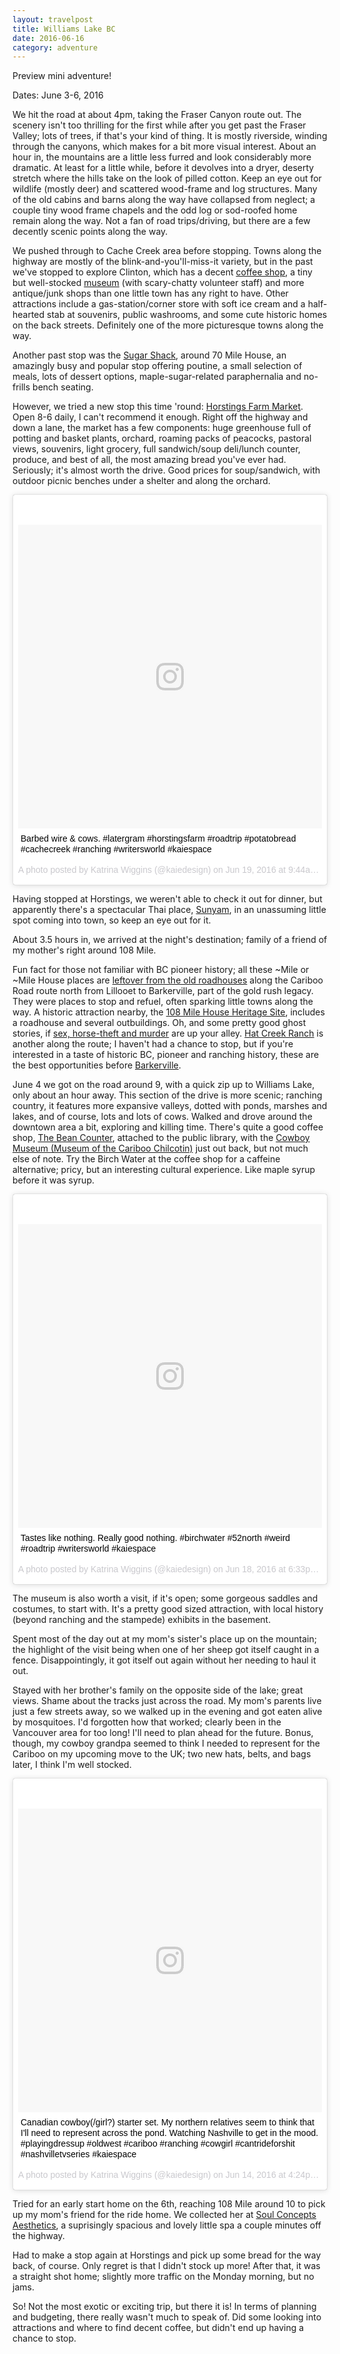 ```yaml
---
layout: travelpost
title: Williams Lake BC
date: 2016-06-16
category: adventure
---
```

Preview mini adventure!

Dates: June 3-6, 2016

We hit the road at about 4pm, taking the Fraser Canyon route out. The scenery isn't too thrilling for the first while after you get past the Fraser Valley; lots of trees, if that's your kind of thing. It is mostly riverside, winding through the canyons, which makes for a bit more visual interest. About an hour in, the mountains are a little less furred and look considerably more dramatic. At least for a little while, before it devolves into a dryer, deserty stretch where the hills take on the look of pilled cotton. Keep an eye out for wildlife (mostly deer) and scattered wood-frame and log structures. Many of the old cabins and barns along the way have collapsed from neglect; a couple tiny wood frame chapels and the odd log or sod-roofed home remain along the way. Not a fan of road trips/driving, but there are a few decently scenic points along the way. 

We pushed through to Cache Creek area before stopping. Towns along the highway are mostly of the blink-and-you'll-miss-it variety, but in the past we've stopped to explore Clinton, which has a decent <a href="https://www.facebook.com/pages/Clinton-Coffee-House/219401501420099" target="_blank">coffee shop</a>, a tiny but well-stocked <a href="clintonmuseum.ca/" target="_blank">museum</a> (with scary-chatty volunteer staff) and more antique/junk shops than one little town has any right to have. Other attractions include a gas-station/corner store with soft ice cream and a half-hearted stab at souvenirs, public washrooms, and some cute historic homes on the back streets. Definitely one of the more picturesque towns along the way.

Another past stop was the <a href="www.thesugarshack.sfobc.com/" target="_blank">Sugar Shack</a>, around 70 Mile House, an amazingly busy and popular stop offering poutine, a small selection of meals, lots of dessert options, maple-sugar-related paraphernalia and no-frills bench seating. 

However, we tried a new stop this time 'round: <a href="http://www.horstingsfarm.com/" target="_blank">Horstings Farm Market</a>. Open 8-6 daily, I can't recommend it enough. Right off the highway and down a lane, the market has a few components: huge greenhouse full of potting and basket plants, orchard, roaming packs of peacocks, pastoral views, souvenirs, light grocery, full sandwich/soup deli/lunch counter, produce, and best of all, the most amazing bread you've ever had. Seriously; it's almost worth the drive. Good prices for soup/sandwich, with outdoor picnic benches under a shelter and along the orchard.


<blockquote class="instagram-media" data-instgrm-captioned data-instgrm-version="7" style=" background:#FFF; border:0; border-radius:3px; box-shadow:0 0 1px 0 rgba(0,0,0,0.5),0 1px 10px 0 rgba(0,0,0,0.15); margin: 1px; max-width:658px; padding:0; width:99.375%; width:-webkit-calc(100% - 2px); width:calc(100% - 2px);"><div style="padding:8px;"> <div style=" background:#F8F8F8; line-height:0; margin-top:40px; padding:50.0% 0; text-align:center; width:100%;"> <div style=" background:url(data:image/png;base64,iVBORw0KGgoAAAANSUhEUgAAACwAAAAsCAMAAAApWqozAAAABGdBTUEAALGPC/xhBQAAAAFzUkdCAK7OHOkAAAAMUExURczMzPf399fX1+bm5mzY9AMAAADiSURBVDjLvZXbEsMgCES5/P8/t9FuRVCRmU73JWlzosgSIIZURCjo/ad+EQJJB4Hv8BFt+IDpQoCx1wjOSBFhh2XssxEIYn3ulI/6MNReE07UIWJEv8UEOWDS88LY97kqyTliJKKtuYBbruAyVh5wOHiXmpi5we58Ek028czwyuQdLKPG1Bkb4NnM+VeAnfHqn1k4+GPT6uGQcvu2h2OVuIf/gWUFyy8OWEpdyZSa3aVCqpVoVvzZZ2VTnn2wU8qzVjDDetO90GSy9mVLqtgYSy231MxrY6I2gGqjrTY0L8fxCxfCBbhWrsYYAAAAAElFTkSuQmCC); display:block; height:44px; margin:0 auto -44px; position:relative; top:-22px; width:44px;"></div></div> <p style=" margin:8px 0 0 0; padding:0 4px;"> <a href="https://www.instagram.com/p/BG192kGp2-b/" style=" color:#000; font-family:Arial,sans-serif; font-size:14px; font-style:normal; font-weight:normal; line-height:17px; text-decoration:none; word-wrap:break-word;" target="_blank">Barbed wire &amp; cows. #latergram #horstingsfarm #roadtrip #potatobread #cachecreek #ranching #writersworld #kaiespace</a></p> <p style=" color:#c9c8cd; font-family:Arial,sans-serif; font-size:14px; line-height:17px; margin-bottom:0; margin-top:8px; overflow:hidden; padding:8px 0 7px; text-align:center; text-overflow:ellipsis; white-space:nowrap;">A photo posted by Katrina Wiggins (@kaiedesign) on <time style=" font-family:Arial,sans-serif; font-size:14px; line-height:17px;" datetime="2016-06-19T16:44:50+00:00">Jun 19, 2016 at 9:44am PDT</time></p></div></blockquote>
<script async defer src="//platform.instagram.com/en_US/embeds.js"></script>


Having stopped at Horstings, we weren't able to check it out for dinner, but apparently there's a spectacular Thai place, <a href="https://www.tripadvisor.ca/Restaurant_Review-g1050313-d8059399-Reviews-Sunyam_Thai_Restaurant-70_Mile_House_Cariboo_British_Columbia.html" target="_blank">Sunyam</a>, in an unassuming little spot coming into town, so keep an eye out for it.

About 3.5 hours in, we arrived at the night's destination; family of a friend of my mother's right around 108 Mile. 

Fun fact for those not familiar with BC pioneer history; all these ~Mile or ~Mile House places are <a href="http://basementgeographer.com/mile-houses-of-the-cariboo-road/" target="_blank">leftover from the old roadhouses</a> along the Cariboo Road route north from Lillooet to Barkerville, part of the gold rush legacy. They were places to stop and refuel, often sparking little towns along the way. A historic attraction nearby, the <a href="https://historical.ca/" target="_blank">108 Mile House Heritage Site</a>, includes a roadhouse and several outbuildings. Oh, and some pretty good ghost stories, if <a href="http://www.wltribune.com/community/239279001.html" target="_blank">sex, horse-theft and murder</a> are up your alley. <a href="http://www.hatcreekranch.ca" target="_blank">Hat Creek Ranch</a> is another along the route; I haven't had a chance to stop, but if you're interested in a taste of historic BC, pioneer and ranching history, these are the best opportunities before <a href="http://www.barkerville.ca" target="_blank">Barkerville</a>.

June 4 we got on the road around 9, with a quick zip up to Williams Lake, only about an hour away. This section of the drive is more scenic; ranching country, it features more expansive valleys, dotted with ponds, marshes and lakes, and of course, lots and lots of cows. Walked and drove around the downtown area a bit, exploring and killing time. There's quite a good coffee shop, <a href="https://www.facebook.com/thebeancounterbistro/" target="_blank">The Bean Counter</a>,  attached to the public library, with the <a href="http://www.cowboy-museum.com/" target="_blank">Cowboy Museum (Museum of the Cariboo Chilcotin)</a> just out back, but not much else of note. Try the Birch Water at the coffee shop for a caffeine alternative; pricy, but an interesting cultural experience. Like maple syrup before it was syrup.


<blockquote class="instagram-media text-center" data-instgrm-captioned data-instgrm-version="7" style=" background:#FFF; border:0; border-radius:3px; box-shadow:0 0 1px 0 rgba(0,0,0,0.5),0 1px 10px 0 rgba(0,0,0,0.15); margin: 1px; max-width:658px; padding:0; width:99.375%; width:-webkit-calc(100% - 2px); width:calc(100% - 2px);"><div style="padding:8px;"> <div style=" background:#F8F8F8; line-height:0; margin-top:40px; padding:50.0% 0; text-align:center; width:100%;"> <div style=" background:url(data:image/png;base64,iVBORw0KGgoAAAANSUhEUgAAACwAAAAsCAMAAAApWqozAAAABGdBTUEAALGPC/xhBQAAAAFzUkdCAK7OHOkAAAAMUExURczMzPf399fX1+bm5mzY9AMAAADiSURBVDjLvZXbEsMgCES5/P8/t9FuRVCRmU73JWlzosgSIIZURCjo/ad+EQJJB4Hv8BFt+IDpQoCx1wjOSBFhh2XssxEIYn3ulI/6MNReE07UIWJEv8UEOWDS88LY97kqyTliJKKtuYBbruAyVh5wOHiXmpi5we58Ek028czwyuQdLKPG1Bkb4NnM+VeAnfHqn1k4+GPT6uGQcvu2h2OVuIf/gWUFyy8OWEpdyZSa3aVCqpVoVvzZZ2VTnn2wU8qzVjDDetO90GSy9mVLqtgYSy231MxrY6I2gGqjrTY0L8fxCxfCBbhWrsYYAAAAAElFTkSuQmCC); display:block; height:44px; margin:0 auto -44px; position:relative; top:-22px; width:44px;"></div></div> <p style=" margin:8px 0 0 0; padding:0 4px;"> <a href="https://www.instagram.com/p/BG0VmcOJ2_P/" style=" color:#000; font-family:Arial,sans-serif; font-size:14px; font-style:normal; font-weight:normal; line-height:17px; text-decoration:none; word-wrap:break-word;" target="_blank">Tastes like nothing. Really good nothing. #birchwater #52north #weird #roadtrip #writersworld #kaiespace</a></p> <p style=" color:#c9c8cd; font-family:Arial,sans-serif; font-size:14px; line-height:17px; margin-bottom:0; margin-top:8px; overflow:hidden; padding:8px 0 7px; text-align:center; text-overflow:ellipsis; white-space:nowrap;">A photo posted by Katrina Wiggins (@kaiedesign) on <time style=" font-family:Arial,sans-serif; font-size:14px; line-height:17px;" datetime="2016-06-19T01:33:52+00:00">Jun 18, 2016 at 6:33pm PDT</time></p></div></blockquote>
<script async defer src="//platform.instagram.com/en_US/embeds.js"></script>


The museum is also worth a visit, if it's open; some gorgeous saddles and costumes, to start with. It's a pretty good sized attraction, with local history (beyond ranching and the stampede) exhibits in the basement.

Spent most of the day out at my mom's sister's place up on the mountain; the highlight of the visit being when one of her sheep got itself caught in a fence. Disappointingly, it got itself out again without her needing to haul it out.

Stayed with her brother's family on the opposite side of the lake; great views. Shame about the tracks just across the road. My mom's parents live just a few streets away, so we walked up in the evening and got eaten alive by mosquitoes. I'd forgotten how that worked; clearly been in the Vancouver area for too long! I'll need to plan ahead for the future. Bonus, though, my cowboy grandpa seemed to think I needed to represent for the Cariboo on my upcoming move to the UK; two new hats, belts, and bags later, I think I'm well stocked.


<blockquote class="instagram-media text-center" data-instgrm-captioned data-instgrm-version="7" style=" background:#FFF; border:0; border-radius:3px; box-shadow:0 0 1px 0 rgba(0,0,0,0.5),0 1px 10px 0 rgba(0,0,0,0.15); margin: 1px; max-width:658px; padding:0; width:99.375%; width:-webkit-calc(100% - 2px); width:calc(100% - 2px);"><div style="padding:8px;"> <div style=" background:#F8F8F8; line-height:0; margin-top:40px; padding:50.0% 0; text-align:center; width:100%;"> <div style=" background:url(data:image/png;base64,iVBORw0KGgoAAAANSUhEUgAAACwAAAAsCAMAAAApWqozAAAABGdBTUEAALGPC/xhBQAAAAFzUkdCAK7OHOkAAAAMUExURczMzPf399fX1+bm5mzY9AMAAADiSURBVDjLvZXbEsMgCES5/P8/t9FuRVCRmU73JWlzosgSIIZURCjo/ad+EQJJB4Hv8BFt+IDpQoCx1wjOSBFhh2XssxEIYn3ulI/6MNReE07UIWJEv8UEOWDS88LY97kqyTliJKKtuYBbruAyVh5wOHiXmpi5we58Ek028czwyuQdLKPG1Bkb4NnM+VeAnfHqn1k4+GPT6uGQcvu2h2OVuIf/gWUFyy8OWEpdyZSa3aVCqpVoVvzZZ2VTnn2wU8qzVjDDetO90GSy9mVLqtgYSy231MxrY6I2gGqjrTY0L8fxCxfCBbhWrsYYAAAAAElFTkSuQmCC); display:block; height:44px; margin:0 auto -44px; position:relative; top:-22px; width:44px;"></div></div> <p style=" margin:8px 0 0 0; padding:0 4px;"> <a href="https://www.instagram.com/p/BGpzoItp2wT/" style=" color:#000; font-family:Arial,sans-serif; font-size:14px; font-style:normal; font-weight:normal; line-height:17px; text-decoration:none; word-wrap:break-word;" target="_blank">Canadian cowboy(/girl?) starter set. My northern relatives seem to think that I&#39;ll need to represent across the pond. Watching Nashville to get in the mood. #playingdressup #oldwest #cariboo #ranching #cowgirl #cantrideforshit #nashvilletvseries #kaiespace</a></p> <p style=" color:#c9c8cd; font-family:Arial,sans-serif; font-size:14px; line-height:17px; margin-bottom:0; margin-top:8px; overflow:hidden; padding:8px 0 7px; text-align:center; text-overflow:ellipsis; white-space:nowrap;">A photo posted by Katrina Wiggins (@kaiedesign) on <time style=" font-family:Arial,sans-serif; font-size:14px; line-height:17px;" datetime="2016-06-14T23:24:36+00:00">Jun 14, 2016 at 4:24pm PDT</time></p></div></blockquote>
<script async defer src="//platform.instagram.com/en_US/embeds.js"></script>


Tried for an early start home on the 6th, reaching 108 Mile around 10 to pick up my mom's friend for the ride home. We collected her at <a href="http://love100milehouse.com/businesses/soul-concepts-aesthetics" target="_blank">Soul Concepts Aesthetics</a>, a suprisingly spacious and lovely little spa a couple minutes off the highway.

Had to make a stop again at Horstings and pick up some bread for the way back, of course. Only regret is that I didn't stock up more! After that, it was a straight shot home; slightly more traffic on the Monday morning, but no jams.

So! Not the most exotic or exciting trip, but there it is! In terms of planning and budgeting, there really wasn't much to speak of. Did some looking into attractions and where to find decent coffee, but didn't end up having a chance to stop.
